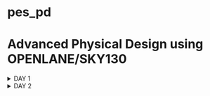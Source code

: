 # pes_pd

# Advanced Physical Design using OPENLANE/SKY130 




<details><summary> DAY 1 </summary>



# Introduction to QFN -48 Package, chip, pads, core, die and IPs

* A QFN( Quad Flat No leads )  - 48 package

* PADS (peripheral devices ) act as a connection with which we can send signals inside and outside the chip.

* Core is the functional block of circuitry, it is where all the digital logic of our chip is placed.

* Die is the entire silicon wafer which contains the chip.

* The core consists of SOC, SRAM, ADC, DAC, PLL, SPI blocks.

* The SRAM, ADC, DAC, PLL are called as foundary IPs. A foundary is a factory which manufactures chips. It is also an Intelectual Property.

* The RISC V SOC and SPI blocks are called the macros. Basic difference between the macros and foundary IPs are that macros are purely digital circuits while Foundary IPs need some kind of unique design.


 ![padsdiecore](https://github.com/dishak14/pes_asic_class/assets/92496153/4f456f72-af50-449b-96e2-6b93ee4e0874)


![foundrymacros](https://github.com/dishak14/pes_asic_class/assets/92496153/7f142761-9192-4760-a1e7-4c008299476a)




# Introduction to RISC V

* RISC V is an Instruction Set Architecture.

* It is language of the computer i.e. we can interact with the computer using RISC V.

* C program --> RISC V assembly level code --> HDL --> RTL --> runs on layout.


![riscvss](https://github.com/dishak14/pes_asic_class/assets/92496153/70fa2db2-d2c9-4005-814d-73156995f273)


# From software application to Hardware 

* Application software enters into a block called system software.

* System software consists of various blocks:
 
1. Operatin system : which deals with the input/output operations, handles memory.
2. Compiler : converts the high level language into assembly level instructions.
3. Assembler : converts the assembly level instruction to binary which is known as the machine level code.

* After all this our application software will be ready to run on a hardware.

![astohardware](https://github.com/dishak14/pes_asic_class/assets/92496153/58705226-b6f7-4046-9d3d-eec3df602e0a)


# Simplified RTL2GDS flow


![rtl2gds](https://github.com/dishak14/pes_asic_class/assets/92496153/f62e4831-34f5-442d-be3b-0c2b4cd61c00)

* Designing a digital ASIC requires :
  1. RTL IPs (in HDL)
  2. EDA Tools
  3. PDK (Process desgin kits) data

 * PDK acts as an interface between FABs (manufacturing plants) and the designers.

 * Synthesis is converting of the HDL design is converted to its corresponding gate lebel netlist (RTL).

 * Floor Planning : it involves determining the placement of various functional blocks and components within the chip's layout to meet specific design goals and constraints.

 * Power Planning : focuses on efficiently delivering power to all components and functional blocks on the integrated circuit.
 
 * Macro Floor Planning :  It focuses on the high-level placement of large functional blocks, also known as macros, within the chip's layout. These macros often represent major functional units or intellectual property (IP) blocks that are pre-designed and optimized for specific functions.

 * Placement : refers to the process of determining the physical locations of various components, such as logic gates, memory cells, or functional blocks, within the chip's layout. Proper placement is essential for optimizing chip performance, power consumption, and overall functionality. There are two types of placements :
   1. Global Placement : also known as initial placement or coarse placement, is the first stage of placement in IC physical design. It focuses on determining the approximate locations of major components and functional blocks on the chip's layout without worrying about the detailed positions of individual cells.
   2. Detailed Placement : also known as fine placement, follows global placement and focuses on refining the placement of individual cells or components within the chip's layout. It involves determining the precise coordinates and positions of each cell.
  
 *  Clock Tree Synthesis is used for delivering clock to all the sequential elements of the IC. We need to have minimum skew in the clock ( as 0 skew is impossible to obtain) and it is usually in a tree form ( H, X etc).

 * Routing : it involves determining the paths for electrical connections (wires or traces) between the various components, such as transistors, gates, and memory cells, to establish the desired functionality of the electronic circuit. Routing is a crucial aspect of chip and PCB design, as it impacts the circuit's performance, signal integrity, and manufacturability. There are two types of routing :
   1. Global routing : Global routing is the first step in the routing process and focuses on finding high-level routes for interconnections. It determines which layers of the chip or PCB will be used for routing and estimates the approximate paths for connections. It is basically just a routing guide.
   2. Detailed routing :  Detailed routing follows global routing and involves specifying the exact placement of wires or traces, including their widths, spacings, and via locations. It considers detailed physical constraints and ensures compliance with design rules.
  
* Sign off : refers to the final approval or verification stage of the design process before it is sent for manufacturing. It is a critical step to ensure that the design meets all specifications, design rules, and requirements. DRC checking and LVS (Layout VS Scheme) is used for physical verification. Static Timing Analysis (STA) is done for timing verification.


# Introduction to openLANE and strive chipsets

* OpenLANE is an open-source digital ASIC design flow and toolchain that aims to automate the process of designing and manufacturing custom silicon chips.

* There is family of SoC's called as strive which is and Open PDK,Open EDA,Open RTL.

![image](https://github.com/dishak14/pes_pd/assets/92496153/5ae681d6-db0e-4aa8-99f2-e610ad0c221d)

* The main goal of openLANE is to produce clean GDSII flow with no human intervention and without any Layout VS Schematic ( LVS), DRC or timing voilations.

* There are essentially two modes of operations :
  1. Autonomous : also called as the push button flow which means we press a button and after a while a netlist is generated.
  2. Interactive : we can run the commands/ steps one by one.
 
 * openLANE also has design space exploration which is basically used to find the best flow configuration.

# openLANE Directory structure in detail


![dirstruct](https://github.com/dishak14/pes_pd/assets/92496153/559ee677-429c-4b46-b021-9063dc7416e0)



# Design Preparation Step 

``` docker ```

``` ./flow.tcl -interactive ``` 

``` package require openlane 0.9 ```

we need to do these 3 steps everytime.

![openlane](https://github.com/dishak14/pes_pd/assets/92496153/faa9e0a4-ea82-41c9-ab7f-b98ad40fa15e)


``` less config.tcl ```  this is setting of picorv32a file 

![configtcl](https://github.com/dishak14/pes_pd/assets/92496153/b81d6b3f-384f-4b0c-a549-0946065b5384)

``` prep -design picorv32a ```

![prepdesign](https://github.com/dishak14/pes_pd/assets/92496153/a5bd2ac8-6149-4fbb-9858-f1d1669b2a3f)


# Review files after design prep and run synthesis 

* We have a new folder called runs in picrov32a, inside this run folder another folder with today's date is created.


![todaysdate](https://github.com/dishak14/pes_pd/assets/92496153/c17c3540-884b-4f99-9df3-f04600aaafaa)

* Contents inside each of the file in run folder:


![each](https://github.com/dishak14/pes_pd/assets/92496153/402da3e5-ad56-4d58-91d9-ed233c8da7ba)

* ```run_synthesis``` for running the synthesis which will take some time


* Calculating flop ratio after running the synthesis :

  
![ffratio](https://github.com/dishak14/pes_pd/assets/92496153/6a9eeefe-b9fa-455a-a2d5-429f58b00c7b)

</details>

<details><summary> DAY 2 </summary>

# Utilization factor and aspect ratio

* The first step in physical design flow is to define the width and the height of the die and core.

* To determine the dimensions of a chip we need to focus on the dimensions of the logic gate, which is directly depended on the dimentions of the standard cells.

* Put all the standard cells side by side and find the area.

* Utilization factor = area occupied by netlist / total area of core

* If the utilization factor = 1, then the core is completely occupied. Practically, we need 0.5/0.6 utilization factor.

* Aspect ratio = height/width.

* If aspect ratio = 1, it signifies the chip is a square. If it is anything other than 1, chip is a rectangle.


# Concept of pre placed cells 

* The second step in the physical design process is the placement of pre placed cells.

* If we have a big circuit with a lot of logic gates, we cut the circuit into parts and implement both of them separately by extending the I/O(input/output) pins.

* Thes separated circuit blocks are made into a black box which act as different IPs or modules. We can reuse these modules multiple times.

* These black boxes are placed before automated placing/ routing and hence are called pre placed cells.

* The remaining cells are placed onto the chip without touching the already placed pre placed cells.


# De-Coupling Capacitors

* The third step in the Physical design process is to surround the pre placed cells with decoupling capacitors.

* When the input/output of any logic gate needs to change from 0 to 1 it needs to completely charge the intermediate capacitor. The voltage needed to charge the capacitor is drawn from a supply voltage.

* When it changes from 1 to 0, we need to discharge the intermediate capacitor which should be handled by the ground line of the power supply.

* When the charge is draw from the power supply to the logic gate circuit it is impossible to have the same voltage from the starting(Vdd) to the end destination(Vdd') of the wire due to multiple resistance, inductance etc present in the physical wire

* So the switching of logic 0 to 1 cant exceed Vdd'. And if Vdd' goes below the logic 1 the output of the circuit will not be detected as logic 1.

* We can solve this by adding a de coupling capacitor, parallel with the circuit.

* The voltage is stored in the de-coupling capacitor and it supplies the voltage to the logic circuit.

* Whenever there is a switching process, the de coupling capacitor loses its charge to the circuit and whenever there is no switching process it spends time replinishing its own charge

* All the pre placed cells need to be surrounded by de coupling capacitor which takes care of the local communication between these individual modules.


# Power Planning 

* All the wires are a 16 bit bus. We cant put decoupling capacitors in between two large macros , this creates a problem of voltage drop when the distance between the power supply and the macro is large.

  
![image](https://github.com/dishak14/pes_pd/assets/92496153/451561ab-e76b-4b36-b2c4-5a0da6aad0f3)

* When we say that a particular bit in a 16 bit bus is logic 1, then the capacitor of that purticular bit is charged to Vdd and when we say its logic 0 , the capacitor is discharged to 0.
  
![image](https://github.com/dishak14/pes_pd/assets/92496153/49422a28-2022-45bc-a1bb-c1db7349cb35)

![image](https://github.com/dishak14/pes_pd/assets/92496153/392fe12e-ff5c-4070-a7d0-27bdedc03142)

* When this ground bump exceeds the noise margin, it becomes logic 1 which means we will get the wrong output.

  ![image](https://github.com/dishak14/pes_pd/assets/92496153/a816b54a-46d7-4237-a92a-ef70463e92dd)

* When the voltage droop falls below noise margin, it becomes a problem again.

* The solution to this problem is that we need to give multiple power supplies.

   ![image](https://github.com/dishak14/pes_pd/assets/92496153/efd8f7e7-e8a1-4784-b96b-67a8a4f141c7)

 * A power mesh is created.

   ![image](https://github.com/dishak14/pes_pd/assets/92496153/475d3d98-1116-49ae-ba24-7f13d7e242e9)


# LAB

``` /Desktop/work/tools/openlane_working_dir/openlane ```

``` docker```

``` ./flow.tcl -interactive ```

``` package require openlane 0.9 ```

```prep -design picorv32a ``` this creates a new runs file in ```Desktop/work/tools/openlane_working_dir/openlane/designs/picorv32a```

```run_synthesis ``` in openlane shell . This creates a new netlist in ```picorv32a/runs/synthesis```

```run_floorplan``` in openlane shell.

In ``` /Desktop/work/tools/openlane_working_dir/openlane/designs/picorv32a/runs/17-09_16-02/results/floorplan``` , run the following command : ``` magic -T /home/vsduser/Desktop/work/tools/openlane_working_dir/pdks/sky130A/libs.tech/magic/sky130A.tech lef read ../../tmp/merged.lef def read picorv32a.floorplan.def &```


![layout](https://github.com/dishak14/pes_pd/assets/92496153/3f83afb9-50e5-4137-92f8-281039b1a9fc)


```run_placement``` in openlane shell.

``` cd ../placement ``` in the terminal.

```magic -T /home/vsduser/Desktop/work/tools/openlane_working_dir/pdks/sky130A/libs.tech/magic/sky130A.tech lef read ../../tmp/merged.lef def read picorv32a.placement.def & ```


![placement](https://github.com/dishak14/pes_pd/assets/92496153/a542ee78-2771-4d5c-ba35-3535d865720a)








</details>

